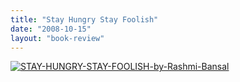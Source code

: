 ```yaml
---
title: "Stay Hungry Stay Foolish"
date: "2008-10-15"
layout: "book-review"
---
```


[![STAY-HUNGRY-STAY-FOOLISH-by-Rashmi-Bansal](images/STAY-HUNGRY-STAY-FOOLISH-by-Rashmi-Bansal.jpg)](https://srikanthperinkulam.com/wp-content/uploads/2014/10/STAY-HUNGRY-STAY-FOOLISH-by-Rashmi-Bansal.jpg)
